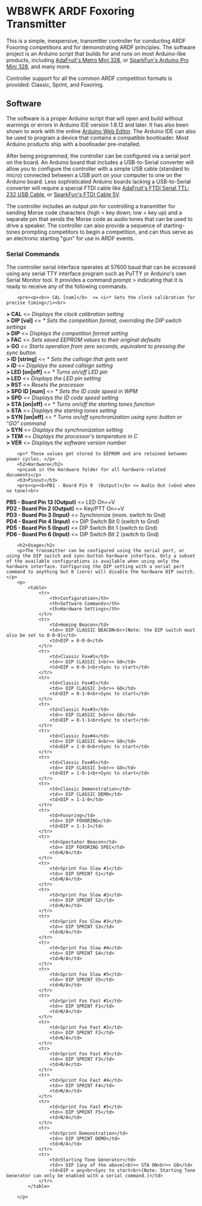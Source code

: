 <h1>WB8WFK ARDF Foxoring Transmitter</h1>
<p>This is a simple, inexpensive, transmitter controller for conducting ARDF Foxoring competitions and for demonstrating ARDF principles. The software project is an Arduino script that builds for and runs on most Arduino-like products, including <a href="https://www.adafruit.com/product/2590">AdaFruit's Metro Mini 328</a>, or <a href="https://www.sparkfun.com/products/11113">SparkFun's Arduino Pro Mini 328</a>, and many more.</p>

<p>Controller support for all the common ARDF competition formats is provided: Classic, Sprint, and Foxoring.</p>

<h2>Software</h2>
<p>The software is a proper Arduino script that will open and build without warnings or errors in Arduino IDE version 1.8.12 and later. It has also been shown to work with the online <a href="https://create.arduino.cc/editor">Arduino Web Editor</a>. The Arduino IDE can also be used to program a device that contains a compatible bootloader. Most Arduino products ship with a bootloader pre-installed.</p>

<p>After being programmed, the controller can be configured via a serial port on the board. An Arduino board that includes a USB-to-Serial converter will allow you to configure the controller with a simple USB cable (standard to micro) connected between a USB port on your computer to one on the Arduino board. Less sophisticated Arduino boards lacking a USB-to-Serial converter will require a special FTDI cable like <a href="https://www.adafruit.com/product/70">AdaFruit's FTDI Serial TTL-232 USB Cable</a>, or <a href="https://www.sparkfun.com/products/9718">SparkFun's FTDI Cable 5V</a>.</p>

<p>The controller includes an output pin for controlling a transmitter for sending Morse code characters (high = key down; low = key up) and a separate pin that sends the Morse code as audio tones that can be used to drive a speaker. The controller can also provide a sequence of starting-tones prompting competitors to begin a competition, and can thus serve as an electronic starting "gun" for use in ARDF events.</p>

<h3>Serial Commands</h3>
<p>The controller serial interface operates at 57600 baud that can be accessed using any serial TTY interface program such as PuTTY or Arduino's own Serial Monitor tool. It provides a command prompt > indicating that it is ready to receive any of the following commands.
    <p>

        <pre><p><b>> CAL [num]</b>  <= <i>* Sets the clock calibration for precise timing</i><br>
<b>> CAL</b>  <= <i>Displays the clock calibration setting</i><br>
<b>> DIP [val]</b>  <= <i>* Sets the competition format, overriding the DIP switch settings</i><br>
<b>> DIP</b>  <= <i>Displays the competition format setting</i><br>
<b>> FAC</b>  <= <i>Sets saved EEPROM values to their original defaults</i><br>
<b>> GO</b>  <= <i>Starts operation from zero seconds, equivalent to pressing the sync button</i><br>
<b>> ID [string]</b>  <= <i>* Sets the callsign that gets sent</i><br>
<b>> ID</b>  <= <i>Displays the saved callsign setting</i><br>
<b>> LED [on|off]</b>  <= <i>* Turns on/off LED pin</i><br>
<b>> LED</b>  <= <i>Displays the LED pin setting</i><br>
<b>> RST</b>  <= <i>Resets the processor</i><br>
<b>> SPD ID [num]</b>  <= <i>* Sets the ID code speed in WPM</i><br>
<b>> SPD</b>  <= <i>Displays the ID code speed setting</i><br>
<b>> STA [on|off]</b>  <= <i>* Turns on/off the starting tones function</i><br>
<b>> STA</b>  <= <i>Displays the starting tones setting</i><br>
<b>> SYN [on|off]</b>  <= <i>* Turns on/off synchronization using sync button or "GO" command</i><br>
<b>> SYN</b>  <= <i>Displays the synchronization setting</i><br>
<b>> TEM</b>  <= <i>Displays the processor's temperature in C</i><br>
<b>> VER</b>  <= <i>Displays the software version number</i></p></pre>

        <p>* These values get stored to EEPROM and are retained between power cycles. </p>
        <h2>Hardware</h2>
        <p>Look in the Hardware folder for all hardware-related documents</p>
        <h3>Pinout</h3>
        <pre><p><b>PB1 - Board Pin 9  (Output)</b> <= Audio Out (=Gnd when no tone)<br>
<b>PB5 - Board Pin 13 (Output)</b> <= LED On=+V<br>
<b>PD2 - Board Pin 2  (Output)</b> <= Key/PTT On=+V<br>
<b>PD3 - Board Pin 3  (Input)</b>  <= Synchronize (mom. switch to Gnd)<br>
<b>PD4 - Board Pin 4  (Input)</b> <= DIP Switch Bit 0 (switch to Gnd)<br>
<b>PD5 - Board Pin 5  (Input)</b> <= DIP Switch Bit 1 (switch to Gnd)<br>
<b>PD6 - Board Pin 6  (Input)</b> <= DIP Switch Bit 2 (switch to Gnd)</p></pre>

        <h2>Usage</h2>
        <p>The transmitter can be configured using the serial port, or using the DIP switch and sync-button hardware interface. Only a subset of the available configurations is available when using only the hardware interface. Configuring the DIP setting with a serial port command to anything but 0 (zero) will disable the hardware DIP switch.</p>
        <p>
            <table>
                <tr>
                    <th>Configuration</th>
                    <th>Software Commands</th>
                    <th>Hardware Settings</th>
                </tr>
                <tr>
                    <td>Homing Beacon</td>
                    <td>> DIP CLASSIC BEACON<br>[Note: the DIP switch must also be set to 0-0-0]</td>
                    <td>DIP = 0-0-0</td>
                </tr>
                <tr>
                    <td>Classic Fox#1</td>
                    <td>> DIP CLASSIC 1<br>> GO</td>
                    <td>DIP = 0-0-1<br>Sync to start</td>
                </tr>
                <tr>
                    <td>Classic Fox#2</td>
                    <td>> DIP CLASSIC 2<br>> GO</td>
                    <td>DIP = 0-1-0<br>Sync to start</td>
                </tr>
                <tr>
                    <td>Classic Fox#3</td>
                    <td>> DIP CLASSIC 3<br>> GO</td>
                    <td>DIP = 0-1-1<br>Sync to start</td>
                </tr>
                <tr>
                    <td>Classic Fox#4</td>
                    <td>> DIP CLASSIC 4<br>> GO</td>
                    <td>DIP = 1-0-0<br>Sync to start</td>
                </tr>
                <tr>
                    <td>Classic Fox#5</td>
                    <td>> DIP CLASSIC 5<br>> GO</td>
                    <td>DIP = 1-0-1<br>Sync to start</td>
                </tr>
                <tr>
                    <td>Classic Demonstration</td>
                    <td>> DIP CLASSIC DEMO</td>
                    <td>DIP = 1-1-0</td>
                </tr>
                <tr>
                    <td>Foxoring</td>
                    <td>> DIP FOXORING</td>
                    <td>DIP = 1-1-1</td>
                </tr>
                <tr>
                    <td>Spectator Beacon</td>
                    <td>> DIP FOXORING SPEC</td>
                    <td>N/A</td>
                </tr>
                <tr>
                    <td>Sprint Fox Slow #1</td>
                    <td>> DIP SPRINT S1</td>
                    <td>N/A</td>
                </tr>
                <tr>
                    <td>Sprint Fox Slow #2</td>
                    <td>> DIP SPRINT S2</td>
                    <td>N/A</td>
                </tr>
                <tr>
                    <td>Sprint Fox Slow #3</td>
                    <td>> DIP SPRINT S3</td>
                    <td>N/A</td>
                </tr>
                <tr>
                    <td>Sprint Fox Slow #4</td>
                    <td>> DIP SPRINT S4</td>
                    <td>N/A</td>
                </tr>
                <tr>
                    <td>Sprint Fox Slow #5</td>
                    <td>> DIP SPRINT S5</td>
                    <td>N/A</td>
                </tr>
                <tr>
                    <td>Sprint Fox Fast #1</td>
                    <td>> DIP SPRINT F1</td>
                    <td>N/A</td>
                </tr>
                <tr>
                    <td>Sprint Fox Fast #2</td>
                    <td>> DIP SPRINT F2</td>
                    <td>N/A</td>
                </tr>
                <tr>
                    <td>Sprint Fox Fast #3</td>
                    <td>> DIP SPRINT F3</td>
                    <td>N/A</td>
                </tr>
                <tr>
                    <td>Sprint Fox Fast #4</td>
                    <td>> DIP SPRINT F4</td>
                    <td>N/A</td>
                </tr>
                <tr>
                    <td>Sprint Fox Fast #5</td>
                    <td>> DIP SPRINT F5</td>
                    <td>N/A</td>
                </tr>
                <tr>
                    <td>Sprint Demonstration</td>
                    <td>> DIP SPRINT DEMO</td>
                    <td>N/A</td>
                </tr>
                <tr>
                    <td>Starting Tone Generator</td>
                    <td>> DIP [any of the above]<br>> STA ON<br>> GO</td>
                    <td>DIP = any<br>Sync to start<br>[Note: Starting Tone Generator can only be enabled with a serial command.]</td>
                </tr>
            </table>

        </p>
